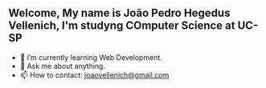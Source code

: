 ## Welcome, My name is João Pedro Hegedus Vellenich, I'm studyng COmputer Science at UC-SP


- 🌱 I’m currently learning Web Development.
- 💬 Ask me about anything.
- 📫 How to contact: joaovellenich@gmail.com
